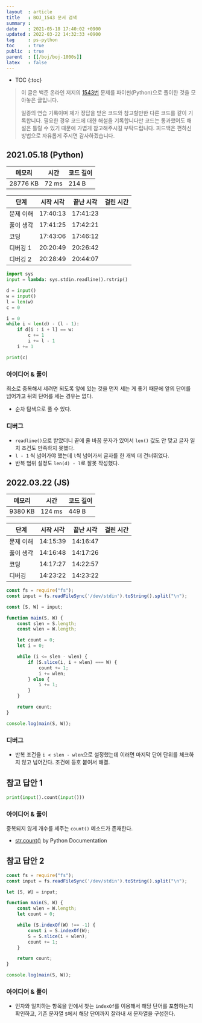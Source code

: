 ```yaml
---
layout  : article
title   : BOJ_1543 문서 검색
summary : 
date    : 2021-05-18 17:40:02 +0900
updated : 2022-03-22 14:32:33 +0900
tag     : ps-python
toc     : true
public  : true
parent  : [[/boj/boj-1000s]]
latex   : false
---
```

* TOC
{:toc}

> 이 글은 백준 온라인 저지의 [1543번](https://www.acmicpc.net/problem/1543) 문제를 파이썬(Python)으로 풀이한 것을 모아놓은 글입니다.
>
> 일종의 연습 기록이며 제가 정답을 받은 코드와 참고할만한 다른 코드를 같이 기록합니다. 필요한 경우 코드에 대한 해설을 기록합니다만 코드는 통과했어도 해설은 틀릴 수 있기 때문에 가볍게 참고해주시길 부탁드립니다. 피드백은 편하신 방법으로 자유롭게 주시면 감사하겠습니다.

## 2021.05.18 (Python)

| 메모리    | 시간  | 코드 길이 |
| --------- | ----- | --------- |
| 28776 KB  | 72 ms | 214 B     |

| 단계      | 시작 시각 | 끝난 시각 | 걸린 시간 |
| --------- | --------- | --------- | --------- |
| 문제 이해 | 17:40:13  | 17:41:23  |           |
| 풀이 생각 | 17:41:25  | 17:42:21  |           |
| 코딩      | 17:43:06  | 17:46:12  |           |
| 디버깅 1  | 20:20:49  | 20:26:42  |           |
| 디버깅 2  | 20:28:49  | 20:44:07  |           |

```python
import sys
input = lambda: sys.stdin.readline().rstrip()

d = input()
w = input()
l = len(w)
c = 0

i = 0
while i < len(d) - (l - 1):
    if d[i : i + l] == w:
        c += 1
        i += l - 1
    i += 1

print(c)
```

### 아이디어 & 풀이

최소로 중복해서 세려면 되도록 앞에 있는 것을 먼저 세는 게 좋기 때문에 앞의 단어를 넘어가고 뒤의 단어를 세는 경우는 없다.

* 순차 탐색으로 풀 수 있다.

### 디버그

* `readline()`으로 받았더니 끝에 줄 바꿈 문자가 있어서 `len()` 값도 안 맞고 글자 일치 조건도 만족하지 못했다.
* `l - 1` 씩 넘어가야 했는데 `l`씩 넘어가서 글자를 한 개씩 더 건너뛰었다.
* 반복 범위 설정도 `len(d) - l`로 잘못 작성했다.

## 2022.03.22 (JS)

| 메모리    | 시간   | 코드 길이 |
| --------- | -----  | --------- |
| 9380 KB   | 124 ms | 449 B     |

| 단계      | 시작 시각 | 끝난 시각 | 걸린 시간 |
| --------- | --------- | --------- | --------- |
| 문제 이해 | 14:15:39  | 14:16:47  |           |
| 풀이 생각 | 14:16:48  | 14:17:26  |           |
| 코딩      | 14:17:27  | 14:22:57  |           |
| 디버깅    | 14:23:22  | 14:23:22  |           |

```js
const fs = require("fs");
const input = fs.readFileSync('/dev/stdin').toString().split("\n");

const [S, W] = input;

function main(S, W) {
    const slen = S.length;
    const wlen = W.length;

    let count = 0;
    let i = 0;

    while (i <= slen - wlen) {
        if (S.slice(i, i + wlen) === W) {
            count += 1;
            i += wlen;
        } else {
            i += 1;
        }
    }

    return count;
}

console.log(main(S, W));
```

### 디버그

* 반복 조건을 `i < slen - wlen`으로 설정했는데 이러면 마지막 단어 단위를 체크하지 않고 넘어간다. 조건에 등호 붙여서 해결.

## 참고 답안 1

```python
print(input().count(input()))
```

### 아이디어 & 풀이

중복되지 않게 개수를 세주는 `count()` 메소드가 존재한다.

* [str.count()](https://docs.python.org/3/library/stdtypes.html#str.count) by Python Documentation

## 참고 답안 2

```js
const fs = require("fs");
const input = fs.readFileSync('/dev/stdin').toString().split("\n");

let [S, W] = input;

function main(S, W) {
    const wlen = W.length;
    let count = 0;

    while (S.indexOf(W) !== -1) { 
        const i = S.indexOf(W);
        S = S.slice(i + wlen);
        count += 1;
    }

    return count;
}

console.log(main(S, W));
```

### 아이디어 & 풀이

* 인자와 일치하는 항목을 안에서 찾는 `indexOf`를 이용해서 해당 단어를 포함하는지 확인하고, 기존 문자열 `S`에서 해당 단어까지 잘라내 새 문자열을 구성한다.
